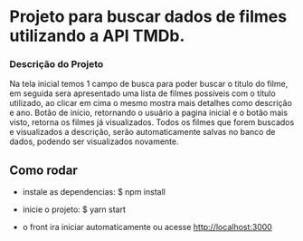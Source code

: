 
# Projeto para buscar dados de filmes utilizando a API TMDb.

### Descrição do Projeto

Na tela inicial temos 1 campo de busca para poder buscar o titulo do filme, em seguida sera apresentado uma lista de filmes possíveis com o título utilizado, ao clicar em cima o mesmo mostra mais detalhes como descrição e ano. 
Botão de início, retornando o usuário a pagina inicial e o botão mais visto, retorna os filmes já visualizados.
Todos os filmes que forem buscados e visualizados a descrição, serão automaticamente salvas no banco de dados, podendo ser visualizados novamente. 

## Como rodar

- instale as dependencias: $ npm install 

- inicie o projeto: $ yarn start

- o front ira iniciar automaticamente ou acesse <http://localhost:3000>
